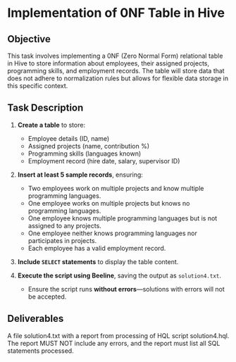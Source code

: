 # Implementation of 0NF Table in Hive

## Objective

This task involves implementing a 0NF (Zero Normal Form) relational table in Hive to store information about employees, their assigned
projects, programming skills, and employment records. The table will store data that does not adhere to normalization rules but allows for flexible data storage in this specific context.

## Task Description

1. **Create a table** to store:

   - Employee details (ID, name)
   - Assigned projects (name, contribution %)
   - Programming skills (languages known)
   - Employment record (hire date, salary, supervisor ID)

2. **Insert at least 5 sample records**, ensuring:

   - Two employees work on multiple projects and know multiple programming languages.
   - One employee works on multiple projects but knows no programming languages.
   - One employee knows multiple programming languages but is not assigned to any projects.
   - One employee neither knows programming languages nor participates in projects.
   - Each employee has a valid employment record.

3. **Include `SELECT` statements** to display the table content.

4. **Execute the script using Beeline**, saving the output as `solution4.txt`.
   - Ensure the script runs **without errors**—solutions with errors will not be accepted.

## Deliverables

A file solution4.txt with a report from processing of HQL script solution4.hql. The report MUST NOT include any errors, and the report must list all SQL statements processed.
